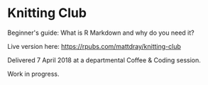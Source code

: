 # Knitting Club

Beginner's guide: What is R Markdown and why do you need it?

Live version here: https://rpubs.com/mattdray/knitting-club

Delivered 7 April 2018 at a departmental Coffee & Coding session.

Work in progress.